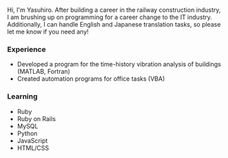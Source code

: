 <!---
yasuhiro112358/yasuhiro112358 is a ✨ special ✨ repository because its `README.md` (this file) appears on your GitHub profile.
You can click the Preview link to take a look at your changes.
--->

Hi, I'm Yasuhiro. 
After building a career in the railway construction industry, I am brushing up on programming for a career change to the IT industry. 
Additionally, I can handle English and Japanese translation tasks, so please let me know if you need any!

### Experience
- Developed a program for the time-history vibration analysis of buildings (MATLAB, Fortran)
- Created automation programs for office tasks (VBA)

### Learning
- Ruby
- Ruby on Rails
- MySQL
- Python
- JavaScript
- HTML/CSS
